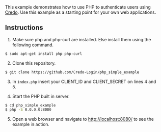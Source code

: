 This example demonstrates how to use PHP to authenticate users using [Credo](https://usecredo.com/). Use
this example as a starting point for your own web applications.

## Instructions

1. Make sure php and php-curl are installed. Else install them using the following command.

```bash
$ sudo apt-get install php php-curl
```

2. Clone this repository.

```bash
$ git clone https://github.com/Credo-Login/php_simple_example
```

3. In `index.php` insert your CLIENT_ID and CLIENT_SECRET on lines 4 and 5.

4. Start the PHP built in server.

```bash
$ cd php_simple_example
$ php -S 0.0.0.0:8080
```

5. Open a web browser and navigate to [http://localhost:8080/](http://localhost:8080/)
   to see the example in action.
